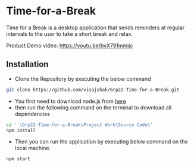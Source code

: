 # Time-for-a-Break

Time for a Break is a desktop application that sends reminders at regular intervals to the user to take a short break and relax.

Product Demo video: https://youtu.be/byX791mmijc

## Installation

- Clone the Repository by executing the below command

```bash
git clone https://github.com/visajshah/Grp22-Time-for-a-Break.git

```

- You first need to download node.js from [here](https://nodejs.org/en/download/)
- then run the following command on the terminal to download all dependencies

```bash
cd '.\Grp22-Time-for-a-Break\Project Work\Source Code\'
npm install
```

- Then you can run the application by executing below command on the local machine.

```bash
npm start
```
